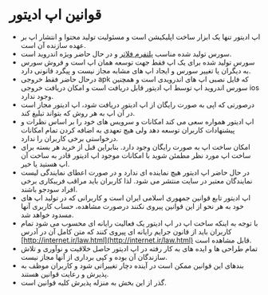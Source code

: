 # قوانین اپ ادیتور

- اپ ادیتور تنها یک ابزار ساخت اپلیکیشن است و مسئولیت تولید محتوا و انتشار اپ بر عهده سازنده آن است.
- سورس تولید شده مناسب [پلتفرم فلاتر](https://flutter.dev/) و در حال حاضر ویژه اندروید است.
- سورس تولید شده برای یک اپ فقط جهت توسعه همان اپ است و فروش سورس به دیگران یا تغییر سورس و ایجاد اپ های مشابه مجاز نیست و پیگرد قانونی دارد.
- درحال حاضر فقط خروجی apk که فایل نصبی اپ های اندرویدی است و همچنین سورس اندروید اپ توسط اپ ادیتور قابل دریافت است و امکان دریافت خروجی ios وجود ندارد.
- درصورتی که اپی به صورت رایگان از اپ ادیتور دریافت شود، اپ ادیتور مجاز است در آن اپ به هر روش که بتواند تبلیغ کند.
- اپ ادیتور همواره سعی می کند امکانات و سرویس های خود را بر اساس نظرات و پیشنهادات کاربران توسعه دهد ولی هیچ تعهدی به اضافه کردن تمام امکانات درخواستی برخی کاربران را ندارد.
- امکان ساخت اپ به صورت رایگان وجود دارد. بنابراین قبل از خرید هر بسته برای ساخت اپ مورد نظر مطمئن شوید با امکانات موجود اپ ادیتور قادر به ساخت آن اپ هستید یا خیر.
- در حال حاضر اپ ادیتور هیچ نماینده ای ندارد و در صورت اعطای نمایندگی لیست نمایندگان معتبر در سایت منتشر می شود. لذا کاربران باید مراقب فریبکاری برخی افراد سودجو باشند.
- اپ ادیتور تابع قوانین جمهوری اسلامی ایران است و کاربرانی که در تولید اپ های خود به هر نحو از این قوانین پیروی نکنند درصورت مشاهده، حساب کاربری آنها مسدود خواهد شد.
- با توجه به اینکه ساخت اپ در اپ ادیتور یک فعالیت رایانه ای محسوب می شود تمام کاربران باید از قانون جرایم رایانه ای پیروی کنند که متن کامل آن در آدرس [http://internet.ir/law.html](http://internet.ir/law.html) قابل مشاهده است.
- تمام طراحی ها و ایده های به کار رفته در اپ ادیتور حاصل خلاقیت و نوآوری و تلاش سازندگان آن بوده و کپی برداری از آنها مجاز نیست.
- بندهای این قوانین ممکن است در آینده دچار تغییراتی شود و کاربران موظف به پذیرش و رعایت قوانین هستند.
- گذر از این بخش به منزله پذیرش کلیه قوانین است.
